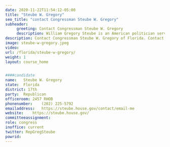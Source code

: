 ```yaml
---
date: 2020-11-22T11:54:12-05:00
title: "Steube W. Gregory"
seo_title: "contact Congressman Steube W. Gregory"
subheader:
     greeting: Contact Congressman Steube W. Gregory 
     description: William Gregory Steube is an American politician serving as the U.S. Representative for Florida's 17th congressional district since 2019.
description: Contact Congressman Steube W. Gregory of Florida. Contact information for Steube W. Gregory includes email address, phone number, and mailing address.
image: steube-w-gregory.jpeg
video: 
url: /florida/steube-w-gregory/
weight: 1
layout: course_home


####candidate
name:	Steube W. Gregory
state:	Florida
district: 17th
party:	Republican
officeroom:	2457 RHOB
phonenumber:	(202) 225-5792
emailaddress:	https://steube.house.gov/contact/email-me
website:	https://steube.house.gov/
committeeassignment: 
role: congress
inoffice: current
twitter: RepGregSteube
powrid: 
---
```


